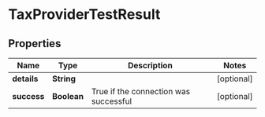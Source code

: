 

# TaxProviderTestResult


## Properties

| Name | Type | Description | Notes |
|------------ | ------------- | ------------- | -------------|
|**details** | **String** |  |  [optional] |
|**success** | **Boolean** | True if the connection was successful |  [optional] |



